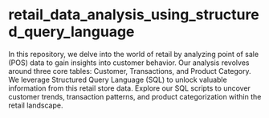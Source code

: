 # retail_data_analysis_using_structured_query_language
In this repository, we delve into the world of retail by analyzing point of sale (POS) data to gain insights into customer behavior. Our analysis revolves around three core tables: Customer, Transactions, and Product Category. We leverage Structured Query Language (SQL) to unlock valuable information from this retail store data. Explore our SQL scripts to uncover customer trends, transaction patterns, and product categorization within the retail landscape.
